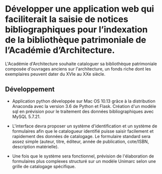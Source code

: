 # Développer une application web qui faciliterait la saisie de notices bibliographiques pour l’indexation de la bibliothèque patrimoniale de l’Académie d’Architecture.

L'Académie d'Architecture souhaite cataloguer sa bibliothèque patrimoniale composée d'ouvrages anciens sur l'architecture, un fonds riche dont les exemplaires peuvent dater du XVIe au XXe siècle.

## Développement
- Application python développée sur Mac OS 10.13 grâce à la distribution Anaconda avec la version 3.6 de Python et Flask.
Création d'un modèle sql en prévision pour le traitement des données bibliographiques avec MySQL 5.7.21.

- L'interface devra proposer un système d'identification et un système de formulaires afin que le catalogueur identifié puisse saisir facilement et rapidement des données de catalogage. Le formulaire standard sera assez simple (auteur, titre, éditeur, année de publication, cote/ISBN, description matérielle).

- Une fois que le système sera fonctionnel, prévision de l'élaboration de formulaires plus complexes structuré sur un modèle Unimarc selon une grille de catalogage spécifique.
